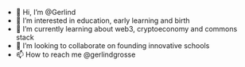 - 👋 Hi, I’m @Gerlind
- 👀 I’m interested in education, early learning and birth
- 🌱 I’m currently learning about web3, cryptoeconomy and commons stack
- 💞️ I’m looking to collaborate on founding innovative schools
- 📫 How to reach me @gerlindgrosse

<!---
Gerlind/Gerlind is a ✨ special ✨ repository because its `README.md` (this file) appears on your GitHub profile.
You can click the Preview link to take a look at your changes.
--->
